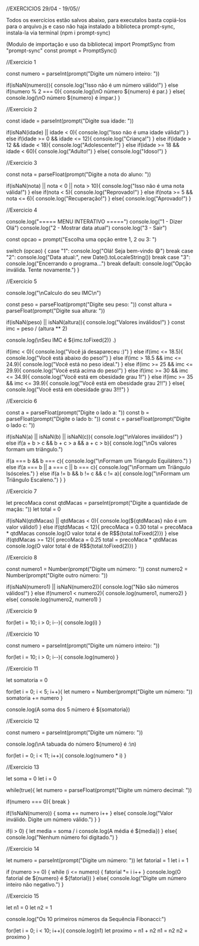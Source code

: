 //EXERCICIOS 29/04 - 19/05//

Todos os exercícios estão salvos abaixo, para executalos basta copiá-los para o arquivo.js e caso não haja instalado a biblioteca prompt-sync, instala-la via terminal (npm i prompt-sync)

(Modulo de importação e uso da biblioteca) import PromptSync from "prompt-sync" const prompt = PromptSync()

//Exercicio 1

const numero = parseInt(prompt("Digite um número inteiro: "))

if(isNaN(numero)){ console.log("Isso não é um número válido!") } else if(numero % 2 === 0){ console.log(\nO número ${numero} é par.) } else{ console.log(\nO número ${numero} é ímpar.) }

//Exercicio 2

const idade = parseInt(prompt("Digite sua idade: "))

if(isNaN(idade) || idade < 0){ console.log("Isso não é uma idade válida!") } else if(idade >= 0 && idade <= 12){ console.log("Criança!") } else if(idade > 12 && idade < 18){ console.log("Adolescente!") } else if(idade >= 18 && idade < 60){ console.log("Adulto!") } else{ console.log("Idoso!") }

//Exercicio 3

const nota = parseFloat(prompt("Digite a nota do aluno: "))

if(isNaN(nota) || nota < 0 || nota > 10){ console.log("Isso não é uma nota válida!") } else if(nota < 5){ console.log("Reprovado!") } else if(nota >= 5 && nota <= 6){ console.log("Recuperação!") } else{ console.log("Aprovado!") }

//Exercicio 4

console.log("===== MENU INTERATIVO =====") console.log("1 - Dizer Olá") console.log("2 - Mostrar data atual") console.log("3 - Sair")

const opcao = prompt("Escolha uma opção entre 1, 2 ou 3: ")

switch (opcao) { case "1": console.log("Olá! Seja bem-vindo 😄") break case "2": console.log("Data atual:", new Date().toLocaleString()) break case "3": console.log("Encerrando o programa...") break default: console.log("Opção inválida. Tente novamente.") }

//Exercicio 5

console.log("\nCalculo do seu IMC\n")

const peso = parseFloat(prompt("Digite seu peso: ")) const altura = parseFloat(prompt("Digite sua altura: "))

if(isNaN(peso) || isNaN(altura)){ console.log("Valores inválidos!") } const imc = peso / (altura ** 2)

console.log(\nSeu IMC é ${imc.toFixed(2)} .)

if(imc < 0){ console.log("Você já desapareceu :)") } else if(imc <= 18.5){ console.log("Você está abaixo do peso!") } else if(imc > 18.5 && imc <= 24.9){ console.log("Você está no peso ideal.") } else if(imc >= 25 && imc <= 29.9){ console.log("Você está acima do peso!") } else if(imc >= 30 && imc <= 34.9){ console.log("Você está em obesidade grau 1!") } else if(imc >= 35 && imc <= 39.9){ console.log("Você está em obesidade grau 2!!") } else{ console.log("Você está em obesidade grau 3!!!") }

//Exercicio 6

const a = parseFloat(prompt("Digite o lado a: ")) const b = parseFloat(prompt("Digite o lado b: ")) const c = parseFloat(prompt("Digite o lado c: "))

if(isNaN(a) || isNaN(b) || isNaN(c)){ console.log("\nValores inválidos!") } else if(a + b > c && b + c > a && a + c > b){ console.log("\nOs valores formam um triângulo.")

if(a === b && b === c){ 
    console.log("\nFormam um Triangulo Equilátero.")
} 
else if(a === b || a === c || b === c){
    console.log("\nFormam um Triângulo Isósceles.")
}
else if(a != b && b != c && c != a){
    console.log("\nFormam um Triângulo Escaleno.")
}
}

//Exercicio 7

let precoMaca const qtdMacas = parseInt(prompt("Digite a quantidade de maçãs: ")) let total = 0

if(isNaN(qtdMacas) || qtdMacas < 0){ console.log(${qtdMacas} não é um valor válido!) } else if(qtdMacas < 12){ precoMaca = 0.30 total = precoMaca * qtdMacas console.log(O valor total é de R$${total.toFixed(2)}) } else if(qtdMacas >= 12){ precoMaca = 0.25 total = precoMaca * qtdMacas console.log(O valor total é de R$${total.toFixed(2)}) }

//Exercicio 8

const numero1 = Number(prompt("Digite um número: ")) const numero2 = Number(prompt("Digite outro número: "))

if(isNaN(numero1) || isNaN(numero2)){ console.log("Não são números válidos!") } else if(numero1 < numero2){ console.log(numero1, numero2) } else{ console.log(numero2, numero1) }

//Exercicio 9

for(let i = 10; i > 0; i--){ console.log(i) }

//Exercicio 10

const numero = parseInt(prompt("Digite um número inteiro: "))

for(let i = 10; i > 0; i--){ console.log(numero) }

//Exercicio 11

let somatoria = 0

for(let i = 0; i < 5; i++){ let numero = Number(prompt("Digite um número: ")) somatoria += numero }

console.log(A soma dos 5 número é ${somatoria})

//Exercicio 12

const numero = parseInt(prompt("Digite um número: "))

console.log(\nA tabuada do número ${numero} é :\n)

for(let i = 0; i < 11; i++){ console.log(numero * i) }

//Exercicio 13

let soma = 0 let i = 0

while(true){ let numero = parseFloat(prompt("Digite um número decimal: "))

if(numero === 0){ break }

if(!isNaN(numero)) {
    soma += numero
    i++
} 
else{
    console.log("Valor inválido. Digite um número válido.")
}
}

if(i > 0) { let media = soma / i console.log(A média é ${media}) } else{ console.log("Nenhum número foi digitado.") }

//Exercicio 14

let numero = parseInt(prompt("Digite um número: ")) let fatorial = 1 let i = 1

if (numero >= 0) { while (i <= numero) { fatorial *= i i++ } console.log(O fatorial de ${numero} é ${fatorial}) } else{ console.log("Digite um número inteiro não negativo.") }

//Exercicio 15

let n1 = 0 let n2 = 1

console.log("Os 10 primeiros números da Sequência Fibonacci:")

for(let i = 0; i < 10; i++){ console.log(n1) let proximo = n1 + n2 n1 = n2 n2 = proximo }
